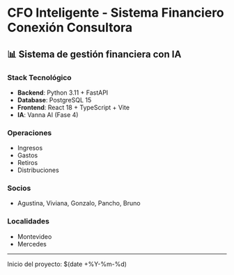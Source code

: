 # CFO Inteligente - Sistema Financiero Conexión Consultora

## 📊 Sistema de gestión financiera con IA

### Stack Tecnológico
- **Backend**: Python 3.11 + FastAPI
- **Database**: PostgreSQL 15
- **Frontend**: React 18 + TypeScript + Vite
- **IA**: Vanna AI (Fase 4)

### Operaciones
- Ingresos
- Gastos  
- Retiros
- Distribuciones

### Socios
- Agustina, Viviana, Gonzalo, Pancho, Bruno

### Localidades
- Montevideo
- Mercedes

---
Inicio del proyecto: $(date +%Y-%m-%d)
